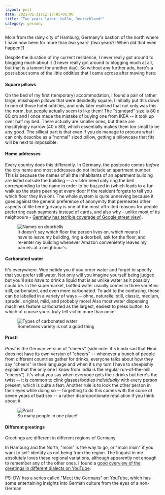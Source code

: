 ```yaml
---
layout: post
date: 2021-01-31T12:17:05+01:00
title: "Two years later: Hallo, Deutschland!"
category: germany
---
```


Moin from the rainy city of Hamburg, Germany's bastion of the north where I
have now been for more than _two_ years! (two years?! When did that even
happen?)

Despite the duration of my current residence, I never really got around to
blogging much about it (I never really got around to blogging much at all, but
that is a lament for another day). So without any further ado, here's a post
about some of the little oddities that I came across after moving here:

#### Square pillows

On the bed of my first (temporary) accommodation, I found a pair of rather
large, misshapen pillows that were decidedly square. I initially put this down
to one of those hotel oddities, and only later realised that not only was this
the norm, but people actually seem to like them! The "standard" size is 80 x 80
cm and I once made the mistake of buying one from IKEA -- it took up over half
my bed. There actually are smaller ones, but these are mystifyingly narrow (40
x 80), which essentially makes them too small to be any good. The silliest part
is that even if you do manage to procure what I can only describe as a "normal"
sized pillow, getting a pillowcase that fits will be next to impossible.

#### Home addresses

Every country does this differently. In Germany, the postcode comes _before_
the city name and most addresses do not include an apartment number. This is
because the names of all the inhabitants of an apartment building are listed
outside the building -- a visitor need only ring the bell corresponding to the
name in order to be buzzed in (which leads to a fun walk up the stairs peering
at every door if the resident forgets to tell you which floor they live on).
The whole system is quite unnerving because it goes against the general
preference of anonymity that permeates other aspects of life here (privacy is
one of the most oft-cited reasons for people [preferring cash payments instead
of cards][cash-payment], and also why - unlike most of its neighbours - [Germany
has terrible coverage of Google street view][street-view]).

<figure>
	<img data-action="zoom"
		src="https://live.staticflickr.com/65535/50893118488_2980ed6e1f_h.jpg"
		srcset="https://live.staticflickr.com/65535/50893118488_8a98172d77_o.jpg 3024w, https://live.staticflickr.com/65535/50893118488_2980ed6e1f_h.jpg 1200w, https://live.staticflickr.com/65535/50893118488_aa0f55d98d_c.jpg 600w, https://live.staticflickr.com/65535/50893118488_aa0f55d98d.jpg 375w"
		alt="Names on doorbells">
	<figcaption>It doesn't say which floor the person lives on, which means I
	have to leave my building, ring a doorbell, ask for the floor, and re-enter
	my building whenever Amazon conveniently leaves my parcels at a neighbour's</figcaption>
</figure>

####  Carbonated water

It's everywhere. Woe betide you if you order water and forget to specify that
you prefer still water. Not only will you imagine yourself being judged, but
you'll also have to drink a liquid that is as unlike water as it possibly could
be. In the supermarket, bottled water usually comes in three varieties: still,
carbonated, and even more carbonated. To add to the confusing, these can be
labelled in a variety of ways -- ohne, naturelle, still, classic, medium,
sprudel, original, mild, and probably more! Also most water dispensing machines
feature carbonated as the largest, easiest to press button, to which of course
yours truly fell victim more than once.

<figure>
	<img data-action="zoom"
		src="https://live.staticflickr.com/65535/50893118613_f4e797fb0f_h.jpg"
		srcset="https://live.staticflickr.com/65535/50893118613_d6fa8319e1_o.jpg 3371w, https://live.staticflickr.com/65535/50893118613_f4e797fb0f_h.jpg 1600w, https://live.staticflickr.com/65535/50893118613_5b845c1854_c.jpg 800w, https://live.staticflickr.com/65535/50893118613_5b845c1854.jpg 500w"
		alt="Types of carbonated water">
	<figcaption>Sometimes variety is not a good thing</figcaption>
</figure>

#### Prost!

_Prost_ is the German version of "cheers" (side note: it's kinda sad that Hindi
does not have its own version of "cheers" -- whenever a bunch of people from
different countries gather for drinks, everyone talks about how they say
"cheers" in their language and when it's my turn I have to sheepishly explain
that the only one I know from India is the regular run-of-the-mill "cheers").
It's what you say when everyone gets their drinks but here's the twist -- it is
common to clink glasses/bottles _individually_ with every person present, which
is quite a feat. Another rule is to look the other person in their eyes while
doing so -- forgetting to do this comes with the curse of seven years of bad
sex -- a rather disproportionate retaliation if you think about it.

<figure>
	<img data-action="zoom"
		src="https://live.staticflickr.com/65535/50893947517_1d8ac77673_o.jpg"
		srcset="https://live.staticflickr.com/65535/50893947517_1d8ac77673_o.jpg 905w, https://live.staticflickr.com/65535/50893947517_785b68432b_c.jpg 640w, https://live.staticflickr.com/65535/50893947517_785b68432b.jpg 400w"
		alt="Prost">
	<figcaption>So many people in one place!</figcaption>
</figure>

#### Different greetings

Greetings are different in different regions of Germany.

In Hamburg and the North, "moin" is the way to go, or "moin moin" if you want
to self-identify as not being from the region. The linguist in me absolutely
loves these regional variations, although apparently not enough to remember any
of the other ones. I found a [good overview of the greetings in different
dialects on YouTube][regional-greetings].

PS: DW has a series called ["Meet the Germans" on YouTube][meet-the-germans], which has some
entertaining insights into German culture from the eyes of a non-German.

[cash-payment]: https://text.npr.org/2019/06/09/728323278/for-many-germans-cash-is-still-king?t=1609104647493
[street-view]: https://bigthink.com/strange-maps/germany-street-view?rebelltitem=2#rebelltitem2
[regional-greetings]: https://www.youtube.com/watch?v=_mS0EV3laEk
[meet-the-germans]: https://www.youtube.com/watch?v=5NevrOLOCu8&list=PLT6yxVwBEbi2oB8Oa7gRDCNfcvdubm9nC
